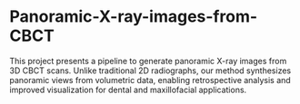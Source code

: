# Panoramic-X-ray-images-from-CBCT
This project presents a pipeline to generate panoramic X-ray images from 3D CBCT scans. Unlike traditional 2D radiographs, our method synthesizes panoramic views from volumetric data, enabling retrospective analysis and improved visualization for dental and maxillofacial applications.
